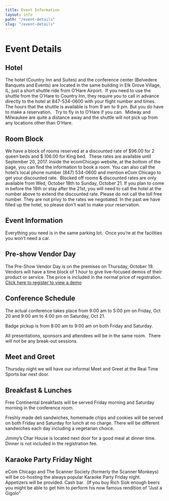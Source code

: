 ```yaml
---
title: Event Information
layout: info
path: "/event-details"
slug: "/event-details"
---
```


# Event Details

## Hotel
The hotel (Country Inn and Suites) and the conference center (Belvedere Banquets and Events) are located in the same building in Elk Grove Village, IL, just a short shuttle ride from O’Hare Airport.  If you need to use the shuttle from the O'Hare to Country Inn, they require you to call in advance directly to the hotel at 847-534-0600 with your flight number and times. The hours that the shuttle is available is from 9 am to 9 pm. But you do have to make a reservation.   Try to fly in to O’Hare if you can.  Midway and Milwaukee are quite a distance away and the shuttle will not pick up from any locations other than O'Hare.

## Room Block
We have a block of rooms reserved at a discounted rate of $96.00 for 2 queen beds and $ 106.00 for King bed.  These rates are available until September 20, 2017. Inside the ecomChicago website, at the bottom of the page, you can find the information to book a room. You can also call the hotel’s local phone number (847) 534-0600 and mention eCom Chicago to get your discounted rate.  Blocked off rooms & discounted rates are only available from Wed, October 18th to Sunday, October 21. If you plan to come in before the 18th or stay after the 21st, you will need to call the hotel at the number above to extend the discounted rate. Please do not call the toll free number. They are not privy to the rates we negotiated. In the past we have filled up the hotel, so please don't wait to make your reservation.

## Event Information
Everything you need is in the same parking lot.  Once you’re at the facilities you won’t need a car.

## Pre-show Vendor Day
The Pre-Show Vendor Day is on the premises on Thursday, October 19. Vendors will have a time block of 1 hour to give live-focused demos of their product or service. The price is included in the normal price of registration. [Click here to register to view a demo](https://docs.google.com/spreadsheets/d/1mSsjgzGZT0mfMvtHwywiBysTrbQ13DAccPJcuZuyNU0/edit#gid=0)

## Conference Schedule
The actual conference takes place from 9:00 am to 5:00 pm on Friday, Oct 20 and 9:00 am to 4:00 pm on Saturday, Oct 21.

Badge pickup is from 8:00 am to 9:00 am on both Friday and Saturday.

All presentations, sponsors and attendees will be in the same room.  There will not be any break-out sessions.

## Meet and Greet
Thursday night we will have our informal Meet and Greet at the Real Time Sports bar next door.

## Breakfast & Lunches
Free Continental breakfasts will be served Friday morning and Saturday morning in the conference room.

Freshly made deli sandwiches, homemade chips and cookies will be served on both Friday and Saturday for lunch at no charge. There will be different sandwiches each day including a vegetarian choice.

Jimmy’s Char House is located next door for a good meal at dinner time. Dinner is not included in the registration fee.

## Karaoke Party Friday Night
eCom Chicago and The Scanner Society (formerly the Scanner Monkeys) will be co-hosting the always popular Karaoke Party Friday night.  Appetizers will be provided. Cash bar.  (If you buy Rich Siok enough beers you might be able to get him to perform his now famous rendition of “Just a Gigolo”
